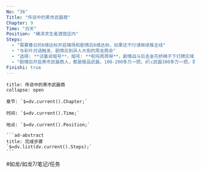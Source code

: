 ```yaml
---
No: "36"
Title: "传说中的黑市武器商"
Chapter: 9
Time: "白天"
Position: "横滨求生者酒馆店内"
Steps:
  - "需要春日的6维达标开启赌场和剧情后6维达标，如果还不行请继续推主线"
  - "与彩叶对话触发，剧情后到异人大街的周龙商会"
  - "选择: **试着说暗号**，暗号: **啦呜周周呀**，剧情战斗后去金花桥梯子下打牌区域"
  - "剧情后开启黑市武器商人，都是极品武器，100-200多万一把，dlc武器300多万一把，需要精神7才能完成任务"
Finishi: true
---
```

````ad-question
title: 传说中的黑市武器商
collapse: open

章节: `$=dv.current().Chapter;`

时间: `$=dv.current().Time;`

地点: `$=dv.current().Position;`

```ad-abstract
title: 完成步骤
`$=dv.list(dv.current().Steps);`
```
````

#如龙/如龙7/笔记/任务 